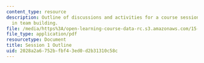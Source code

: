 ```yaml
---
content_type: resource
description: Outline of discussions and activities for a course session on leadership
  in team building.
file: /media/https%3A/open-learning-course-data-rc.s3.amazonaws.com/15-316-building-and-leading-effective-teams-summer-2005/2028a2a6752bfbf43ed0d2b31310c58c_1.pdf
file_type: application/pdf
resourcetype: Document
title: Session 1 Outline
uid: 2028a2a6-752b-fbf4-3ed0-d2b31310c58c
---
```

